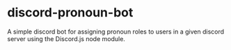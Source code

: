 # discord-pronoun-bot

A simple discord bot for assigning pronoun roles to users in a given discord server using the Discord.js node module.
